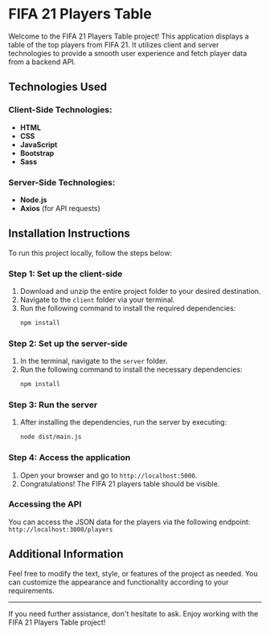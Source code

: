 
# FIFA 21 Players Table

Welcome to the FIFA 21 Players Table project! This application displays a table of the top players from FIFA 21. It utilizes client and server technologies to provide a smooth user experience and fetch player data from a backend API.

## **Technologies Used**

### **Client-Side Technologies:**
- **HTML**
- **CSS**
- **JavaScript**
- **Bootstrap**
- **Sass**

### **Server-Side Technologies:**
- **Node.js**
- **Axios** (for API requests)

## **Installation Instructions**

To run this project locally, follow the steps below:

### **Step 1: Set up the client-side**
1. Download and unzip the entire project folder to your desired destination.
2. Navigate to the `client` folder via your terminal.
3. Run the following command to install the required dependencies:
   ```bash
   npm install
   ```

### **Step 2: Set up the server-side**
1. In the terminal, navigate to the `server` folder.
2. Run the following command to install the necessary dependencies:
   ```bash
   npm install
   ```

### **Step 3: Run the server**
1. After installing the dependencies, run the server by executing:
   ```bash
   node dist/main.js
   ```

### **Step 4: Access the application**
1. Open your browser and go to `http://localhost:5000`.
2. Congratulations! The FIFA 21 players table should be visible.

### **Accessing the API**
You can access the JSON data for the players via the following endpoint:  
`http://localhost:3000/players`

## **Additional Information**
Feel free to modify the text, style, or features of the project as needed. You can customize the appearance and functionality according to your requirements.

---

If you need further assistance, don't hesitate to ask. Enjoy working with the FIFA 21 Players Table project!
